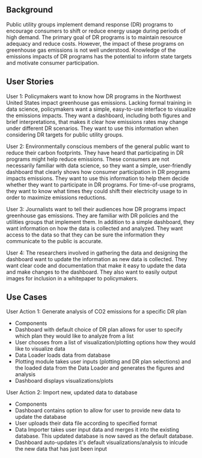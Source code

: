 ## Background

Public utility groups implement demand response (DR) programs to encourage consumers to shift or reduce energy usage during periods of high demand. The primary goal of DR programs is to maintain resource adequacy and reduce costs. However, the impact of these programs on greenhouse gas emissions is not well understood. Knowledge of the emissions impacts of DR programs has the potential to inform state targets and motivate consumer participation.

## User Stories

User 1: Policymakers want to know how DR programs in the Northwest United States impact greenhouse gas emissions. Lacking formal training in data science, policymakers want a simple, easy-to-use interface to visualize the emissions impacts. They want a dashboard, including both figures and brief interpretations, that makes it clear how emissions rates may change under different DR scenarios. They want to use this information when considering DR targets for public utility groups.

User 2: Environmentally conscious members of the general public want to reduce their carbon footprints. They have heard that participating in DR programs might help reduce emissions. These consumers are not necessarily familiar with data science, so they want a simple, user-friendly dashboard that clearly shows how consumer participation in DR programs impacts emissions. They want to use this information to help them decide whether they want to participate in DR programs. For time-of-use programs, they want to know what times they could shift their electricity usage to in order to maximize emissions reductions.

User 3: Journalists want to tell their audiences how DR programs impact greenhouse gas emissions. They are familiar with DR policies and the utilities groups that implement them. In addition to a simple dashboard, they want information on how the data is collected and analyzed. They want access to the data so that they can be sure the information they communicate to the public is accurate.

User 4: The researchers involved in gathering the data and designing the dashboard want to update the information as new data is collected. They want clear code and documentation that make it easy to update the data and make changes to the dashboard. They also want to easily output images for inclusion in a whitepaper to policymakers.

## Use Cases

User Action 1: Generate analysis of CO2 emissions for a specific DR plan
* Components
 * Dashboard with default choice of DR plan allows for user to specify which plan they would like to analyze from a list
 * User chooses from a list of visualization/plotting options how they would like to visualize data
 * Data Loader loads data from database
 * Plotting module takes user inputs (plotting and DR plan selections) and the loaded data from the Data Loader and generates the figures and analysis
 * Dashboard displays visualizations/plots 


User Action 2: Import new, updated data to database
* Components
 * Dashboard contains option to allow for user to provide new data to update the database
 * User uploads their data file according to specified format
 * Data Importer takes user input data and merges it into the existing database. This updated database is now saved as the default database.
 * Dashboard auto-updates it's default visualizations/analysis to inlcude the new data that has just been input 
